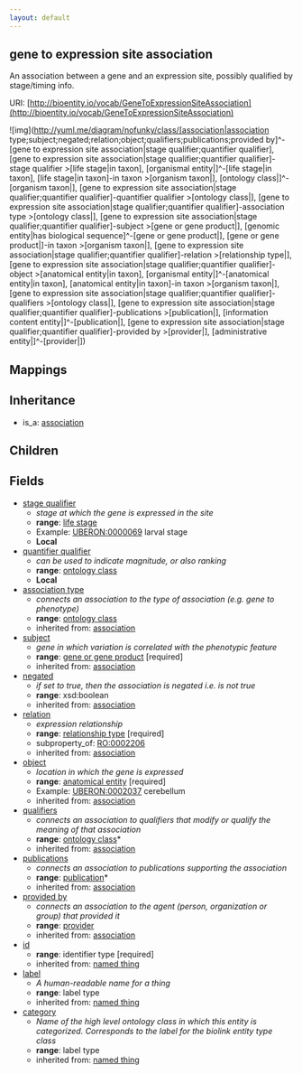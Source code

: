 ```yaml
---
layout: default
---
```


## gene to expression site association


An association between a gene and an expression site, possibly qualified by stage/timing info.

URI: [http://bioentity.io/vocab/GeneToExpressionSiteAssociation](http://bioentity.io/vocab/GeneToExpressionSiteAssociation)


![img](http://yuml.me/diagram/nofunky/class/[association|association type;subject;negated;relation;object;qualifiers;publications;provided by]^-[gene to expression site association|stage qualifier;quantifier qualifier], [gene to expression site association|stage qualifier;quantifier qualifier]-stage qualifier >[life stage|in taxon], [organismal entity|]^-[life stage|in taxon], [life stage|in taxon]-in taxon >[organism taxon|], [ontology class|]^-[organism taxon|], [gene to expression site association|stage qualifier;quantifier qualifier]-quantifier qualifier >[ontology class|], [gene to expression site association|stage qualifier;quantifier qualifier]-association type >[ontology class|], [gene to expression site association|stage qualifier;quantifier qualifier]-subject >[gene or gene product|], [genomic entity|has biological sequence]^-[gene or gene product|], [gene or gene product|]-in taxon >[organism taxon|], [gene to expression site association|stage qualifier;quantifier qualifier]-relation >[relationship type|], [gene to expression site association|stage qualifier;quantifier qualifier]-object >[anatomical entity|in taxon], [organismal entity|]^-[anatomical entity|in taxon], [anatomical entity|in taxon]-in taxon >[organism taxon|], [gene to expression site association|stage qualifier;quantifier qualifier]-qualifiers >[ontology class|], [gene to expression site association|stage qualifier;quantifier qualifier]-publications >[publication|], [information content entity|]^-[publication|], [gene to expression site association|stage qualifier;quantifier qualifier]-provided by >[provider|], [administrative entity|]^-[provider|])
## Mappings


## Inheritance

 *  is_a: [association](Association.html)

## Children



## Fields

 * [stage qualifier](stage_qualifier.html)
    * _stage at which the gene is expressed in the site_
    * __range__: [life stage](LifeStage.html)
    * Example: [UBERON:0000069](http://purl.obolibrary.org/obo/UBERON_0000069) larval stage
    * __Local__
 * [quantifier qualifier](quantifier_qualifier.html)
    * _can be used to indicate magnitude, or also ranking_
    * __range__: [ontology class](OntologyClass.html)
    * __Local__
 * [association type](association_type.html)
    * _connects an association to the type of association (e.g. gene to phenotype)_
    * __range__: [ontology class](OntologyClass.html)
    * inherited from: [association](Association.html)
 * [subject](subject.html)
    * _gene in which variation is correlated with the phenotypic feature_
    * __range__: [gene or gene product](GeneOrGeneProduct.html) [required]
    * inherited from: [association](Association.html)
 * [negated](negated.html)
    * _if set to true, then the association is negated i.e. is not true_
    * __range__: xsd:boolean
    * inherited from: [association](Association.html)
 * [relation](relation.html)
    * _expression relationship_
    * __range__: [relationship type](RelationshipType.html) [required]
    * subproperty_of: [RO:0002206](http://purl.obolibrary.org/obo/RO_0002206)
    * inherited from: [association](Association.html)
 * [object](object.html)
    * _location in which the gene is expressed_
    * __range__: [anatomical entity](AnatomicalEntity.html) [required]
    * Example: [UBERON:0002037](http://purl.obolibrary.org/obo/UBERON_0002037) cerebellum
    * inherited from: [association](Association.html)
 * [qualifiers](qualifiers.html)
    * _connects an association to qualifiers that modify or qualify the meaning of that association_
    * __range__: [ontology class](OntologyClass.html)*
    * inherited from: [association](Association.html)
 * [publications](publications.html)
    * _connects an association to publications supporting the association_
    * __range__: [publication](Publication.html)*
    * inherited from: [association](Association.html)
 * [provided by](provided_by.html)
    * _connects an association to the agent (person, organization or group) that provided it_
    * __range__: [provider](Provider.html)
    * inherited from: [association](Association.html)
 * [id](id.html)
    * __range__: identifier type [required]
    * inherited from: [named thing](NamedThing.html)
 * [label](label.html)
    * _A human-readable name for a thing_
    * __range__: label type
    * inherited from: [named thing](NamedThing.html)
 * [category](category.html)
    * _Name of the high level ontology class in which this entity is categorized. Corresponds to the label for the biolink entity type class_
    * __range__: label type
    * inherited from: [named thing](NamedThing.html)
